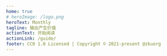 ```yaml
---
home: true
# heroImage: /logo.png
heroText: Monthly
tagline: 输出产生价值
actionText: 开始阅读
actionLink: /guide/
footer: CC0 1.0 Licensed | Copyright © 2021-present @zkuorg
---
```

